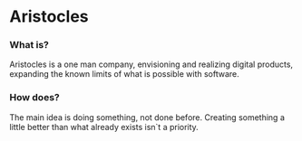 # Aristocles

### What is?
Aristocles is a one man company, envisioning and realizing digital products, expanding the known limits of what is possible with software.


### How does?
The main idea is doing something, not done before. Creating something a little better than what already exists isn`t a priority.
